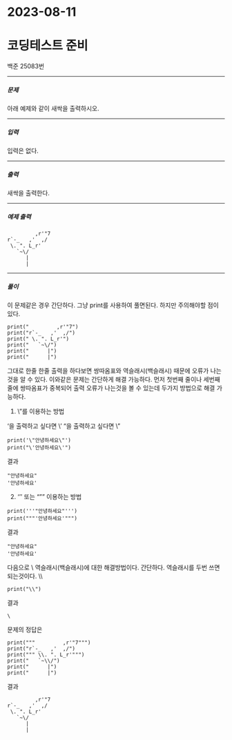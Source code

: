 # 2023-08-11
# 코딩테스트 준비
백준 25083번


- - -
##### 문제
아래 예제와 같이 새싹을 출력하시오.

- - -
##### 입력
입력은 없다.

- - -
##### 출력
새싹을 출력한다.

- - -
##### 예제 출력
```
         ,r'"7
r`-_   ,'  ,/
 \. ". L_r'
   `~\/
      |
      |
```

- - -
##### 풀이

이 문제같은 경우 간단하다. 그냥 print를 사용하여 풀면된다. 하지만 주의해야할 점이 있다.

```
print("         ,r'"7")
print("r`-_   ,'  ,/")
print(" \. ". L_r'")
print("   `~\/")
print("      |")
print("      |")
```

그대로 한줄 한줄 출력을 하다보면 쌍따옴표와 역슬래시(백슬래시) 때문에 오류가 나는것을 알 수 있다.
이와같은 문제는 간단하게 해결 가능하다. 먼저 첫번째 줄이나 세번째줄에 쌍따옴표가 중복되어 출력 오류가 나는것을 볼 수 있는데 두가지 방법으로 해결 가능하다.

1. \”를 이용하는 방법

‘을 출력하고 싶다면 \’
“을 출력하고 싶다면 \”

```
print('\"안녕하세요\"')
print("\'안녕하세요\'")
```

결과

```
"안녕하세요"
'안녕하세요'
```

2. ‘’’ 또는 “”” 이용하는 방법

```
print('''"안녕하세요"''')
print("""'안녕하세요'""")
```

결과

```
"안녕하세요"
'안녕하세요'
```


다음으로 \ 역슬래시(백슬래시)에 대한 해결방법이다.
간단하다. 역슬래시를 두번 쓰면 되는것이다. \\\

```
print("\\")
```

결과

```
\
```

문제의 정답은

```
print("""         ,r'"7""")
print("r`-_   ,'  ,/")
print(""" \\. ". L_r'""")
print("   `~\\/")
print("      |")
print("      |")
```

결과

```
         ,r'"7
r`-_   ,'  ,/
 \. ". L_r'
   `~\/
      |
      |
```
